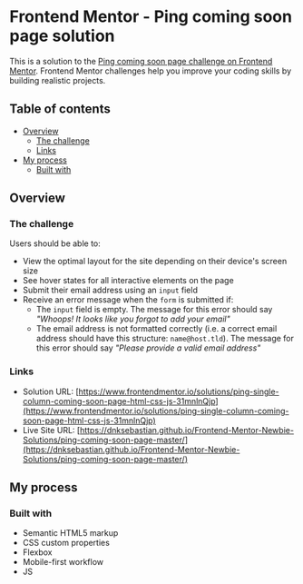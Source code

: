 # Frontend Mentor - Ping coming soon page solution

This is a solution to the [Ping coming soon page challenge on Frontend Mentor](https://www.frontendmentor.io/challenges/ping-single-column-coming-soon-page-5cadd051fec04111f7b848da). Frontend Mentor challenges help you improve your coding skills by building realistic projects. 

## Table of contents

- [Overview](#overview)
  - [The challenge](#the-challenge)
  - [Links](#links)
- [My process](#my-process)
  - [Built with](#built-with)


## Overview

### The challenge

Users should be able to:

- View the optimal layout for the site depending on their device's screen size
- See hover states for all interactive elements on the page
- Submit their email address using an `input` field
- Receive an error message when the `form` is submitted if:
	- The `input` field is empty. The message for this error should say *"Whoops! It looks like you forgot to add your email"*
	- The email address is not formatted correctly (i.e. a correct email address should have this structure: `name@host.tld`). The message for this error should say *"Please provide a valid email address"*

### Links

- Solution URL: [https://www.frontendmentor.io/solutions/ping-single-column-coming-soon-page-html-css-js-31mnlnQjp](https://www.frontendmentor.io/solutions/ping-single-column-coming-soon-page-html-css-js-31mnlnQjp)
- Live Site URL: [https://dnksebastian.github.io/Frontend-Mentor-Newbie-Solutions/ping-coming-soon-page-master/](https://dnksebastian.github.io/Frontend-Mentor-Newbie-Solutions/ping-coming-soon-page-master/)

## My process

### Built with

- Semantic HTML5 markup
- CSS custom properties
- Flexbox
- Mobile-first workflow
- JS

